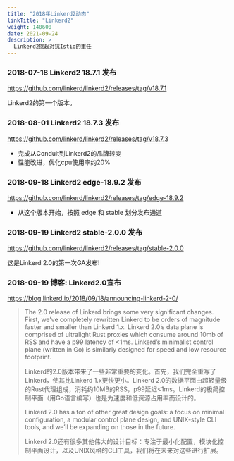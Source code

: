 ```yaml
---
title: "2018年Linkerd2动态"
linkTitle: "Linkerd2"
weight: 140600
date: 2021-09-24
description: >
  Linkerd2挑起对抗Istio的重任
---
```


### 2018-07-18 Linkerd2 18.7.1 发布

https://github.com/linkerd/linkerd2/releases/tag/v18.7.1

Linkerd2的第一个版本。

### 2018-08-01 Linkerd2 18.7.3 发布

https://github.com/linkerd/linkerd2/releases/tag/v18.7.3

- 完成从Conduit到Linkerd2的品牌转变
- 性能改进，优化cpu使用率约20%

### 2018-09-18 Linkerd2 edge-18.9.2 发布

https://github.com/linkerd/linkerd2/releases/tag/edge-18.9.2

- 从这个版本开始，按照 edge 和 stable 划分发布通道

### 2018-09-19 Linkerd2 stable-2.0.0 发布

https://github.com/linkerd/linkerd2/releases/tag/stable-2.0.0

这是Linkerd 2.0的第一次GA发布! 

### 2018-09-19 博客: Linkerd2.0宣布

https://blog.linkerd.io/2018/09/18/announcing-linkerd-2-0/

> The 2.0 release of Linkerd brings some very significant changes. First, we’ve completely rewritten Linkerd to be orders of magnitude faster and smaller than Linkerd 1.x. Linkerd 2.0’s data plane is comprised of ultralight Rust proxies which consume around 10mb of RSS and have a p99 latency of <1ms. Linkerd’s minimalist control plane (written in Go) is similarly designed for speed and low resource footprint.
>
> Linkerd的2.0版本带来了一些非常重要的变化。首先，我们完全重写了Linkerd，使其比Linkerd 1.x更快更小。Linkerd 2.0的数据平面由超轻量级的Rust代理组成，消耗约10MB的RSS，p99延迟<1ms。Linkerd的极简控制平面（用Go语言编写）也是为速度和低资源占用率而设计的。
>
> Linkerd 2.0 has a ton of other great design goals: a focus on minimal configuration, a modular control plane design, and UNIX-style CLI tools, and we’ll be expanding on those in the future.
>
> Linkerd 2.0还有很多其他伟大的设计目标：专注于最小化配置，模块化控制平面设计，以及UNIX风格的CLI工具，我们将在未来对这些进行扩展。



